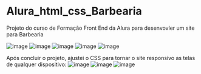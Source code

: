 # Alura_html_css_Barbearia
 Projeto do curso de Formação Front End da Alura para desenvovler um site para Barbearia

![image](https://user-images.githubusercontent.com/53590418/164118120-6ab0a75c-aca8-46f1-852e-931bef6c8438.png)
![image](https://user-images.githubusercontent.com/53590418/164118193-21d319d5-b748-4b07-9f6c-c3c088f7a689.png)
![image](https://user-images.githubusercontent.com/53590418/164118207-a7a8b298-e97f-43bd-8c48-d8eb7c376c65.png)
![image](https://user-images.githubusercontent.com/53590418/164118240-1002774e-fa13-448d-a348-3b43d7d7e43c.png)
![image](https://user-images.githubusercontent.com/53590418/164118259-33dc04e4-904a-47bb-a583-46803efc76b7.png)


Após concluir o projeto, ajustei o CSS para tornar o site responsivo as telas de qualquer dispositivo:
![image](https://user-images.githubusercontent.com/53590418/164118097-7d1e5525-491a-49cc-b3cf-030083188f9e.png)
![image](https://user-images.githubusercontent.com/53590418/164118413-b5d3f4d4-8966-40c7-b51d-4f64d54ec467.png)
![image](https://user-images.githubusercontent.com/53590418/164118284-d79c239f-c8fb-4ebf-90df-db1f6b9d59b3.png)
